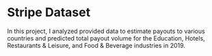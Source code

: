 # Stripe Dataset
In this project, I analyzed provided data to estimate payouts to various countries and predicted total payout volume for the Education, Hotels, Restaurants &amp; Leisure, and Food &amp; Beverage industries in 2019.
